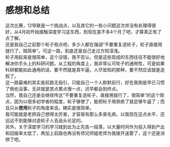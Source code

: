 # 感想和总结

这次比赛，12导联是一个挑战点，以及其它的一些小问题这次并没有处理得很好，从4月初开始接触深度学习这东西，到现在差不多4个月了吧，才算真正有了点了解。  
还是我自己之前那个轮子观点吧，多少人都在强调“不要重复造轮子，轮子直接用就行了，贼简单”。可这一路，到底还是自己走过方知深浅。  
轮子用起来是很简单，这个没错，我不否认，但是这些现成的东西往往不能很好地解决你手头上的科研问题，从工程的角度上，我非常认可轮子的通用性，可是如果科研都能如此通用的话，要不然就是真牛逼，人尽皆知的那种，要不然应该就是造假了。  
这一路最难的其实是前路无指引，只能自己一个人默默前行，好在我倒是早已习惯了倒也没事，无非就是苦点累点慢一点，迟早都会到终点。  
当然，我自己还是会继续传达“不要重复造轮子，直接用就行了，很简单”的这个观点，因为以很多初学者的程度，轮子够使了，能把轮子用熟练了就足够牛逼了；而且只从**使用**轮子的角度来说，确实是很简单。  
我可能就是老把自己想得太厉害，才容易有那么多臭毛病，以我现在这点水平，还远远不到能够对造轮子人去品头论足的。  
另外，关于深度学习的学习就到此为止先告一段落，以大量时间作为投入得到产出和回报率太低了，再加上前路也再没有师兄师姐老师为我拨开迷雾了，这个还是消停了吧。